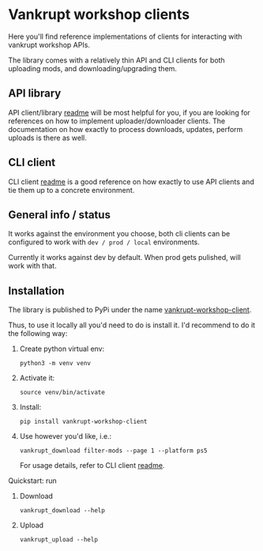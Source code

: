 # Vankrupt workshop clients
Here you'll find reference implementations of clients 
for interacting with vankrupt workshop APIs.

The library comes with a relatively thin API and CLI clients for 
both uploading mods, and downloading/upgrading them. 

## API library
API client/library [readme](vankrupt_workshop_client/api/README.md) 
will be most helpful for you, if you are looking for references 
on how to implement uploader/downloader clients.
The documentation on how exactly to process downloads, updates, 
perform uploads is there as well.

## CLI client
CLI client [readme](vankrupt_workshop_client/README.md) 
is a good reference on how exactly to use API clients and tie them up
to a concrete environment.


## General info / status
It works against the environment you choose, both cli clients can be configured
to work with `dev / prod / local` environments.

Currently it works against dev by default. When prod gets pulished, will 
work with that.


## Installation
The library is published to PyPi under the name 
[vankrupt-workshop-client](https://pypi.org/project/vankrupt-workshop-client).

Thus, to use it locally all you'd need to do is install it.
I'd recommend to do it the following way:
1. Create python virtual env:
    ```shell script
    python3 -m venv venv
    ```
2. Activate it:
    ```shell script
    source venv/bin/activate
    ```
3. Install:
    ```shell script
    pip install vankrupt-workshop-client
    ```
4. Use however you'd like, i.e.:
    ```shell script
    vankrupt_download filter-mods --page 1 --platform ps5
    ```
   For usage details, refer to 
   CLI client [readme](vankrupt_workshop_client/README.md).

Quickstart: run

1. Download
    ```shell script
    vankrupt_download --help
    ```

2. Upload
    ```shell script
    vankrupt_upload --help
    ```
